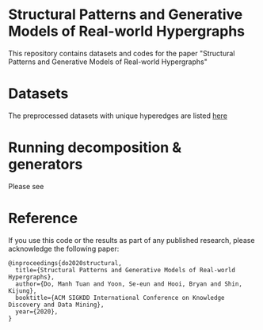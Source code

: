 Structural Patterns and Generative Models of Real-world Hypergraphs
====================
This repository contains datasets and codes for the paper "Structural Patterns and Generative Models of Real-world Hypergraphs"

Datasets
====================
The preprocessed datasets with unique hyperedges are listed [here](https://github.com/manhtuando97/KDD-20-Hypergraph/tree/master/Datasets) 

Running decomposition & generators
====================
Please see

Reference
====================
If you use this code or the results as part of any published research, please acknowledge the following paper:
```
@inproceedings{do2020structural,
  title={Structural Patterns and Generative Models of Real-world Hypergraphs},
  author={Do, Manh Tuan and Yoon, Se-eun and Hooi, Bryan and Shin, Kijung},
  booktitle={ACM SIGKDD International Conference on Knowledge Discovery and Data Mining},
  year={2020},
}
```
